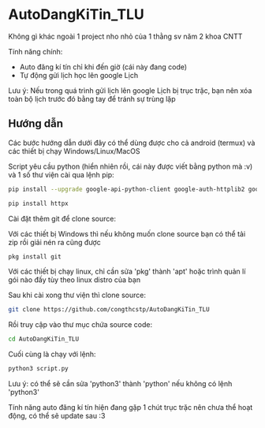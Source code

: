 # AutoDangKiTin_TLU

Không gì khác ngoài 1 project nho nhỏ của 1 thằng sv năm 2 khoa CNTT

Tính năng chính:
- Auto đăng kí tín chỉ khi đến giờ (cái này đang code)
- Tự động gửi lịch học lên google Lịch

Lưu ý: Nếu trong quá trình gửi lịch lên google Lịch bị trục trặc, bạn nên xóa toàn bộ lịch trước đó bằng tay để tránh sự trùng lặp

## Hướng dẫn
Các bước hướng dẫn dưới đây có thể dùng được cho cả android (termux) và các thiết bị chạy Windows/Linux/MacOS

Script yêu cầu python (hiển nhiên rồi, cái này được viết bằng python mà :v) và 1 số thư viện cài qua lệnh pip:

```sh
pip install --upgrade google-api-python-client google-auth-httplib2 google-auth-oauthlib
```
```sh
pip install httpx 
```
Cài đặt thêm git để clone source:

Với các thiết bị Windows thì nếu không muốn clone source bạn có thể tải zip rồi giải nén ra cũng được

```sh
pkg install git
```
Với các thiết bị chạy linux, chỉ cần sửa 'pkg' thành 'apt' hoặc trình quản lí gói nào đấy tùy theo linux distro của bạn

Sau khi cài xong thư viện thì clone source:

```sh
git clone https://github.com/congthcstp/AutoDangKiTin_TLU
```
Rồi truy cập vào thư mục chứa source code:

```sh
cd AutoDangKiTin_TLU
```
Cuối cùng là chạy với lệnh:
```sh
python3 script.py
```
Lưu ý: có thể sẽ cần sửa 'python3' thành 'python' nếu không có lệnh 'python3'

Tính năng auto đăng kí tín hiện đang gặp 1 chút trục trặc nên chưa thể hoạt động, có thể sẽ update sau :3
